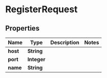 

# RegisterRequest


## Properties

| Name | Type | Description | Notes |
|------------ | ------------- | ------------- | -------------|
|**host** | **String** |  |  |
|**port** | **Integer** |  |  |
|**name** | **String** |  |  |



